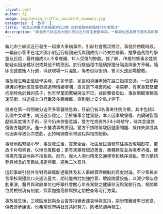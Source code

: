 ```yaml
---
layout: post
author: AI
image: img/sanxia_traffic_accident_summary.jpg
categories: [ '教育' ]
title: "新北三峽重大車禍釀3死12傷 高齡駕駛失控衝撞引社會關注"
description: "新北市三峽區北大國小附近近日發生嚴重車禍，一輛疑似因身體不適的高齡駕駛自小客車失控直衝人行道，造成3死12傷。事故發生於放學尖峰，學童、家長與導護老師受波及，現場氣氛哀傷。社區陸續舉辦追思會悼念罹難者，事件引發對高齡駕駛管理及學區交通安全的廣泛討論，相關單位正檢討制度並強化防護措施，盼減少未來類似悲劇。"
---
```

新北市三峽區近日發生一起重大車禍事件，引起社會廣泛關注。事發於傍晚時段，一輛自小客車在北大國小附近行經國光街與國成街口時失控暴衝，撞擊過馬路的學童及民眾，最終釀成3人不幸罹難、12人受傷的慘劇。據了解，78歲的肇事余姓駕駛疑似因身體狀況或其他不明原因，於行駛過程中陸續擦撞分隔島與後方車輛，隨即高速直衝人行道，導致現場一片混亂，傷者倒臥街頭，警消火速到場搶救。

事故發生時正值放學尖峰，許多學童、家長和導護老師在路口指揮交通。一位參與導護的老師憶及事發經過時情緒哽咽，直言當下場面宛如一場惡夢，有家長緊緊擁抱剛倖免於難的孩子，也有學童因驚嚇哭泣不已。據目擊者指出，事故瞬間車輛高速前衝，沿途撞上自行車及多輛機車，直到衝上安全島才停下。

傷者在第一時間被分送至多家醫院急救，目前仍有3名傷者住院治療，其中包括2名國中女學生，病況逐步穩定。至於肇事余姓駕駛，本人因事故重傷、內臟破裂而歷經兩度重大手術，至今仍未恢復意識，警方在病房外24小時駐守，待其意識恢復後方能問訊，進一步釐清事故原因。警方不排除駕駛因健康問題、操作失誤或其他因素導致此次悲劇，正持續調查車禍過程與相關細節。

事發地點緊鄰小學，事故發生後，震驚全台。社區居民自發前往事故現場獻花、擺放卡片和零食，以悼念罹難者；更有民眾發起追思會，集體默哀並為傷者祈福，使現場充滿哀悼與不捨氣氛。然而，龐大人潮也帶來交通壅塞和秩序混亂，警方籲請參與悼念的市民依規定停車，避免二次意外。

這起事故引發外界對高齡駕駛適駕性及私人車輛管理機制的高度討論，不少家長直言學校周邊路口交通流量大，期待能檢討加強控管、增設防護設施，以減少類似悲劇重演。醫界與政府單位也呼籲社會關心年長駕駛之健康狀況與駕駛行為，相關單位將檢視現有制度，探索加強高齡駕照定期檢查等可行方案。

事故發生後，三峽區居民與全台各界持續表達哀悼與支持，期盼罹難者早日安息、傷者逐步康復，也希望政府與社會共同努力，防堵悲劇再發生。